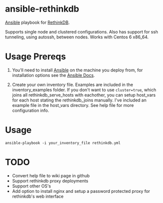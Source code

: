 ansible-rethinkdb
=================

[Ansible](http://www.ansibleworks.com/) playbook for [RethinkDB](http://rethinkdb.com/). 

Supports single node and clustered configurations. Also has support for ssh tunneling, using autossh, between nodes. Works with Centos 6 x86_64.

Usage Prereqs
================
1. You'll need to install [Ansible](http://www.ansibleworks.com/) on the machine you deploy from, for installation options see the [Ansible Docs](http://www.ansibleworks.com/docs/gettingstarted.html).

2. Create your own inventory file. Examples are included in the inventory_examples folder. If you don't want to use ```cluster=true```, which joins all rethinkdb_serve_hosts with eachother, you can setup host_vars for each host stating the rethinkdb_joins manually. I've included an example file in the host_vars directory. See help file for more configuration info.

Usage
================

```ansible-playbook -i your_inventory_file rethinkdb.yml```

TODO
=================
* Convert help file to wiki page in github
* Support rethinkdb proxy deployments
* Support other OS's
* Add option to install nginx and setup a password protected proxy for rethinkdb's web interface
